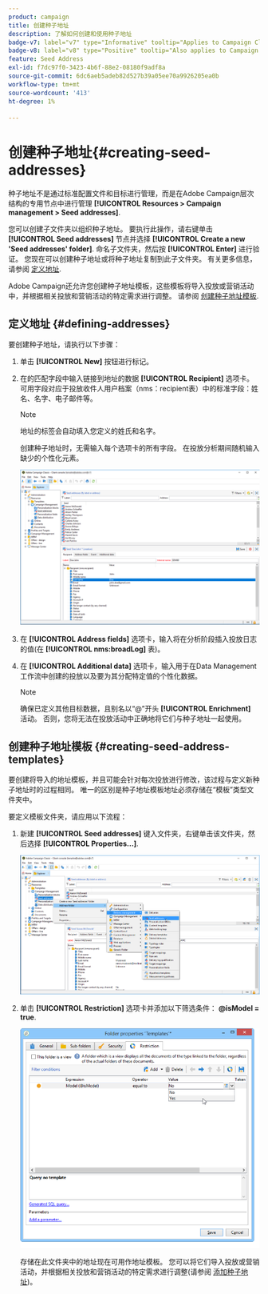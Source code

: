 ```yaml
---
product: campaign
title: 创建种子地址
description: 了解如何创建和使用种子地址
badge-v7: label="v7" type="Informative" tooltip="Applies to Campaign Classic v7"
badge-v8: label="v8" type="Positive" tooltip="Also applies to Campaign v8"
feature: Seed Address
exl-id: f7dc97f0-3423-4b6f-88e2-08180f9adf8a
source-git-commit: 6dc6aeb5adeb82d527b39a05ee70a9926205ea0b
workflow-type: tm+mt
source-wordcount: '413'
ht-degree: 1%

---
```


# 创建种子地址{#creating-seed-addresses}



种子地址不是通过标准配置文件和目标进行管理，而是在Adobe Campaign层次结构的专用节点中进行管理 **[!UICONTROL Resources > Campaign management > Seed addresses]**.

您可以创建子文件夹以组织种子地址。 要执行此操作，请右键单击 **[!UICONTROL Seed addresses]** 节点并选择 **[!UICONTROL Create a new 'Seed addresses' folder]**. 命名子文件夹，然后按 **[!UICONTROL Enter]** 进行验证。 您现在可以创建种子地址或将种子地址复制到此子文件夹。 有关更多信息，请参阅 [定义地址](#defining-addresses).

Adobe Campaign还允许您创建种子地址模板，这些模板将导入投放或营销活动中，并根据相关投放和营销活动的特定需求进行调整。 请参阅 [创建种子地址模板](#creating-seed-address-templates).

## 定义地址 {#defining-addresses}

要创建种子地址，请执行以下步骤：

1. 单击 **[!UICONTROL New]** 按钮进行标记。
1. 在的匹配字段中输入链接到地址的数据 **[!UICONTROL Recipient]** 选项卡。 可用字段对应于投放收件人用户档案（nms：recipient表）中的标准字段：姓名、名字、电子邮件等。

   >[!NOTE]
   >
   >地址的标签会自动填入您定义的姓氏和名字。
   >
   >创建种子地址时，无需输入每个选项卡的所有字段。 在投放分析期间随机输入缺少的个性化元素。

   ![](assets/s_ncs_user_seedlist_new_address.png)

1. 在 **[!UICONTROL Address fields]** 选项卡，输入将在分析阶段插入投放日志的值(在 **[!UICONTROL nms:broadLog]** 表)。

1. 在 **[!UICONTROL Additional data]** 选项卡，输入用于在Data Management工作流中创建的投放以及要为其分配特定值的个性化数据。

   >[!NOTE]
   >
   >确保已定义其他目标数据，且别名以“@”开头 **[!UICONTROL Enrichment]** 活动。 否则，您将无法在投放活动中正确地将它们与种子地址一起使用。

## 创建种子地址模板 {#creating-seed-address-templates}

要创建将导入的地址模板，并且可能会针对每次投放进行修改，该过程与定义新种子地址时的过程相同。 唯一的区别是种子地址模板地址必须存储在“模板”类型文件夹中。

要定义模板文件夹，请应用以下流程：

1. 新建 **[!UICONTROL Seed addresses]** 键入文件夹，右键单击该文件夹，然后选择 **[!UICONTROL Properties...]**.

   ![](assets/s_ncs_user_seedlist_template_folder.png)

1. 单击 **[!UICONTROL Restriction]** 选项卡并添加以下筛选条件： **@isModel = true**.

   ![](assets/s_ncs_user_seedlist_folder_is_model.png)

   存储在此文件夹中的地址现在可用作地址模板。 您可以将它们导入投放或营销活动，并根据相关投放和营销活动的特定需求进行调整(请参阅 [添加种子地址](adding-seed-addresses.md))。

